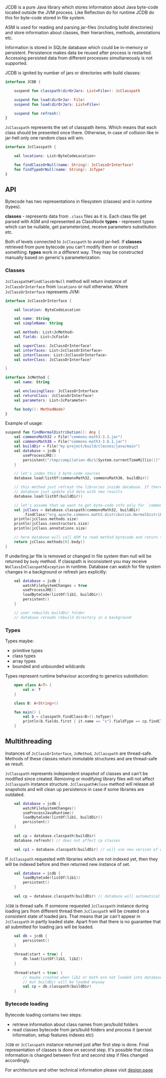 JCDB is a pure Java library which stores information about Java byte-code located outside the JVM process. Like Reflection do for runtime JCDB do this for byte-code stored in file system.

ASM is used for reading and parsing jar-files (including build directories) and store information about classes, their hierarchies, methods, annotations etc.

Information is stored in SQLite database which could be in-memory or persistent. Persistence makes data be reused after process is restarted. Accessing persisted data from different processes simultaneously is not supported.

JCDB is ignited by number of jars or directories with build classes:

```kotlin
interface JCDB {

    suspend fun classpath(dirOrJars: List<File>): JcClasspath

    suspend fun load(dirOrJar: File)
    suspend fun load(dirOrJars: List<File>)

    suspend fun refresh()
}
```

`JcClasspath` represents the set of classpath items. Which means that each class should be presented once there.
Otherwise, in case of collision like in jar-hell only one random class will win.

```kotlin
interface JcClasspath {

    val locations: List<ByteCodeLocation>

    fun findClassOrNull(name: String): JcClassOrInterface?
    fun findTypeOrNull(name: String): JcType?
}
```

## API

Bytecode has two representations in filesystem (classes) and in runtime (types).

**classes** - represents data from `.class` files as it is. Each class file get parsed with ASM and represented as ClassNode
**types** - represent types which can be nullable, get parameterized, receive parameters substitution etc.

Both of levels connected to `JcClasspath` to avoid jar-hell. If **classes** retrieved from pure bytecode you can't modify them or construct something. **types** work in a different way. They may be constructed manually based on generic's parameterization.

### Classes

`JcClasspath#findClassOrNull` method will return instance of `JcClassOrInterface` from `locations` or null otherwise. Where `JcClassOrInterface` represents
JVM:

```kotlin
interface JcClassOrInterface {

    val location: ByteCodeLocation

    val name: String
    val simpleName: String

    val methods: List<JcMethod>
    val fields: List<JcField>

    val superClass: JcClassOrInterface?
    val interfaces: List<JcClassOrInterface>
    val interClasses: List<JcClassOrInterface>
    val outerClass: JcClassOrInterface?

}

interface JcMethod {
    val name: String

    val enclosingClass: JcClassOrInterface
    val returnClass: JcClassOrInterface?
    val parameters: List<JcParameter>

    fun body(): MethodNode?
}
```

Example of usage:

```kotlin
suspend fun findNormalDistribution(): Any {
    val commonsMath32 = File("commons-math3-3.2.jar")
    val commonsMath36 = File("commons-math3-3.6.1.jar")
    val buildDir = File("my-project/build/classes/java/main")
    val database = jcdb {
        useProcessJRE()
        persistent("/tmp/compilation-db/${System.currentTimeMillis()}")
    }

    // let's index this 3 byte-code sources
    database.load(listOf(commonsMath32, commonsMath36, buildDir))

    // this method just refresh the libraries inside database. If there are any changes in libs then 
    // database just update old data with new results
    database.load(listOf(buildDir))

    // let's assume that we want to get byte-code info only for `commons-math3` version 3.2
    val jcClass = database.classpath(commonsMath32, buildDir)
        .findClass("org.apache.commons.math3.distribution.NormalDistribution")
    println(jcClass.methods.size)
    println(jcClass.constructors.size)
    println(jcClass.annotations.size)

    // here database will call ASM to read method bytecode and return the result
    return jcClass.methods[0].body()
}
```

If underling jar file is removed or changed in file system then null will be returned by `body` method.
If classpath is inconsistent you may receive `NoClassInClasspathException` in runtime. Database can watch for file system 
changes in a background or refresh jars explicitly:

```kotlin
    val database = jcdb {
        watchFileSystemChanges = true
        useProcessJRE()
        loadByteCode(listOf(lib1, buildDir)) 
        persistent()
    }

    // user rebuilds buildDir folder
    // database rereads rebuild directory in a background
```

### Types

Types maybe:
- primitive types
- class types
- array types
- bounded and unbounded wildcards

Types represent runtime behaviour according to generics substitution: 

```kotlin
    open class A<T> {
        val x: T
    }

    class B: A<String>()

    fun main() {
        val b = classpath.findClass<B>().toType()
        println(b.fields.first { it.name == "x"}.fieldType == cp.findClass<String>().toType()) // will print `true` 
    }

```


## Multithreading

Instances of `JcClassOrInterface`, `JcMethod`, `JcClasspath` are thread-safe. Methods of these classes return immutable structures 
and are thread-safe as result. 

`JcClasspath` represents independent snapshot of classes and can't be modified since created. Removing or modifying 
library files will not affect `JcClasspath` instance structure. `JcClasspath#close` method will release all snapshots and will 
clean up persistence in case if some libraries are outdated.

```kotlin
    val database = jcdb {
        watchFileSystemChanges()
        useProcessJavaRuntime()
        loadByteCode(listOf(lib1, buildDir))
        persistent()
    }
    
    val cp = database.classpath(buildDir)
    database.refresh() // does not affect cp classes

    val cp1 = database.classpath(buildDir) // will use new version of compiled results in buildDir
```

If `JcClasspath` requested with libraries which are not indexed yet, then they will be indexed before and then 
returned new instance of set. 

```kotlin
    val database = jcdb {
        loadByteCode(listOf(lib1))
        persistent()
    }
    
    val cp = database.classpath(buildDir) // database will automatically process buildDir
```

`JCDB` is thread safe. If someone requested `JcClasspath` instance during loading jars from different
thread then `JcClasspath` will be created on a consistent state of loaded jars. That means that jar can't appear in 
`JcClasspath` in partly loaded state. Apart from that there is no guarantee that all submitted for loading jars will be 
loaded.

```kotlin
    val db = jcdb {
        persistent()
    }
    
    thread(start = true) {
        db.load(listOf(lib1, lib2))
    }
    
    thread(start = true) {
        // maybe created when lib2 or both are not loaded into database
        // but buildDir will be loaded anyway
        val cp = db.classpath(buildDir)
    }
```

### Bytecode loading

Bytecode loading contains two steps:
- retrieve information about class names from jars/build folders 
- read classes bytecode from jars/build folders and process it (persist information, setup features indexes etc)

`JCDB` or `JcClasspath` instance returned just after first step is done. Final representation of classes is done on second step. 
It's possible that class information is changed between first and second step if files changed accordingly.  

For architecture and other technical information please visit [design page](./design.md)
